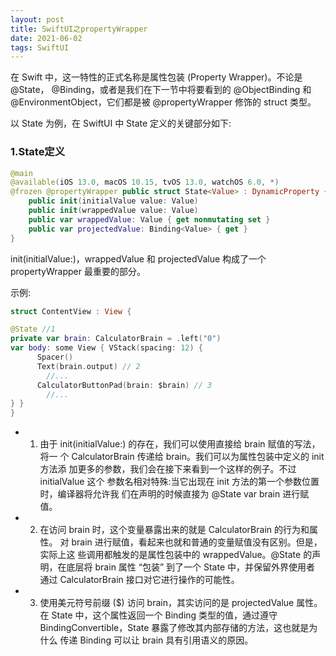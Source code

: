 ```yaml
---
layout: post
title: SwiftUI之propertyWrapper
date: 2021-06-02
tags: SwiftUI
---
```


在 Swift 中，这一特性的正式名称是属性包装 (Property Wrapper)。不论是 @State， @Binding，或者是我们在下一节中将要看到的 @ObjectBinding 和 @EnvironmentObject，它们都是被 @propertyWrapper 修饰的 struct 类型。

以 State 为例，在 SwiftUI 中 State 定义的关键部分如下:
### 1.State定义
```swift
@main
@available(iOS 13.0, macOS 10.15, tvOS 13.0, watchOS 6.0, *)
@frozen @propertyWrapper public struct State<Value> : DynamicProperty {
    public init(initialValue value: Value)
    public init(wrappedValue value: Value)
    public var wrappedValue: Value { get nonmutating set }
    public var projectedValue: Binding<Value> { get }
}
```
init(initialValue:)，wrappedValue 和 projectedValue 构成了一个 propertyWrapper 最重要的部分。

示例:
```swift
struct ContentView : View {

@State //1
private var brain: CalculatorBrain = .left("0")
var body: some View { VStack(spacing: 12) {
      Spacer()
      Text(brain.output) // 2
        //...
      CalculatorButtonPad(brain: $brain) // 3
        //...
} }
}
```
- 1. 由于 init(initialValue:) 的存在，我们可以使用直接给 brain 赋值的写法，将一 个 CalculatorBrain 传递给 brain。我们可以为属性包装中定义的 init 方法添 加更多的参数，我们会在接下来看到一个这样的例子。不过 initialValue 这个 参数名相对特殊:当它出现在 init 方法的第一个参数位置时，编译器将允许我 们在声明的时候直接为 @State var brain 进行赋值。
- 2. 在访问 brain 时，这个变量暴露出来的就是 CalculatorBrain 的行为和属性。 对 brain 进行赋值，看起来也就和普通的变量赋值没有区别。但是，实际上这 些调用都触发的是属性包装中的 wrappedValue。@State 的声明，在底层将 brain 属性 “包装” 到了一个 State<CalculatorBrain> 中，并保留外界使用者 通过 CalculatorBrain 接口对它进行操作的可能性。
- 3. 使用美元符号前缀 ($) 访问 brain，其实访问的是 projectedValue 属性。在 State 中，这个属性返回一个 Binding 类型的值，通过遵守 BindingConvertible，State 暴露了修改其内部存储的方法，这也就是为什么 传递 Binding 可以让 brain 具有引用语义的原因。
